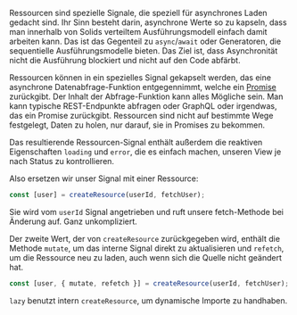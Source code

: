 Ressourcen sind spezielle Signale, die speziell für asynchrones Laden gedacht sind. Ihr Sinn besteht darin, asynchrone Werte so zu kapseln, dass man innerhalb von Solids verteiltem Ausführungsmodell einfach damit arbeiten kann. Das ist das Gegenteil zu `async`/`await` oder Generatoren, die sequentielle Ausführungsmodelle bieten. Das Ziel ist, dass Asynchronität nicht die Ausführung blockiert und nicht auf den Code abfärbt.

Ressourcen können in ein spezielles Signal gekapselt werden, das eine asynchrone Datenabfrage-Funktion entgegennimmt, welche ein [Promise](https://developer.mozilla.org/en-US/docs/Web/JavaScript/Reference/Global_Objects/Promise) zurückgibt. Der Inhalt der Abfrage-Funktion kann alles Mögliche sein. Man kann typische REST-Endpunkte abfragen oder GraphQL oder irgendwas, das ein Promise zurückgibt. Ressourcen sind nicht auf bestimmte Wege festgelegt, Daten zu holen, nur darauf, sie in Promises zu bekommen.

Das resultierende Ressourcen-Signal enthält außerdem die reaktiven Eigenschaften `loading` und `error`, die es einfach machen, unseren View je nach Status zu kontrollieren.

Also ersetzen wir unser Signal mit einer Ressource:
```js
const [user] = createResource(userId, fetchUser);
```
Sie wird vom `userId` Signal angetrieben und ruft unsere fetch-Methode bei Änderung auf. Ganz unkompliziert.

Der zweite Wert, der von `createResource` zurückgegeben wird, enthält die Methode `mutate`, um das interne Signal direkt zu aktualisieren und `refetch`, um die Ressource neu zu laden, auch wenn sich die Quelle nicht geändert hat.

```js
const [user, { mutate, refetch }] = createResource(userId, fetchUser);
```

`lazy` benutzt intern `createResource`, um dynamische Importe zu handhaben.
